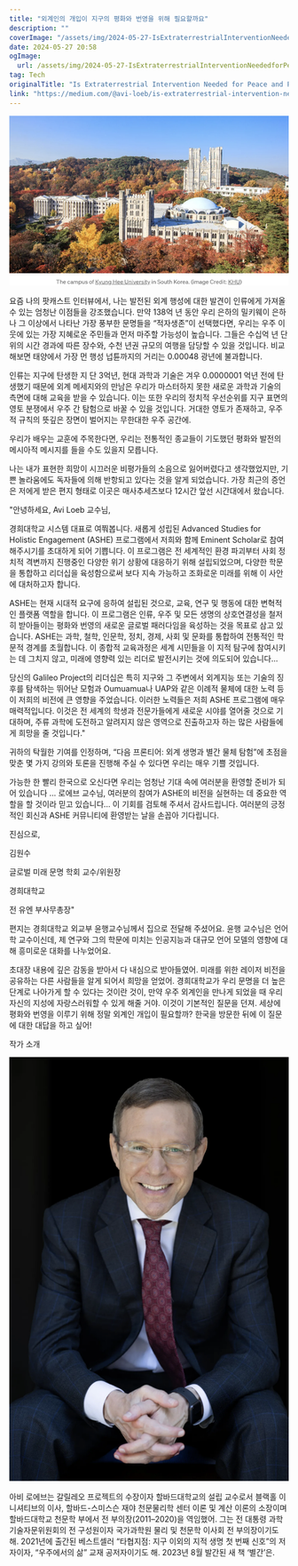 ```yaml
---
title: "외계인의 개입이 지구의 평화와 번영을 위해 필요할까요"
description: ""
coverImage: "/assets/img/2024-05-27-IsExtraterrestrialInterventionNeededforPeaceandProsperityonEarth_0.png"
date: 2024-05-27 20:58
ogImage: 
  url: /assets/img/2024-05-27-IsExtraterrestrialInterventionNeededforPeaceandProsperityonEarth_0.png
tag: Tech
originalTitle: "Is Extraterrestrial Intervention Needed for Peace and Prosperity on Earth?"
link: "https://medium.com/@avi-loeb/is-extraterrestrial-intervention-needed-for-peace-and-prosperity-on-earth-6cdfc2ecd6e8"
---
```



![2024-05-27-IsExtraterrestrialInterventionNeededforPeaceandProsperityonEarth_0.png](/assets/img/2024-05-27-IsExtraterrestrialInterventionNeededforPeaceandProsperityonEarth_0.png)

요즘 나의 팟캐스트 인터뷰에서, 나는 발전된 외계 행성에 대한 발견이 인류에게 가져올 수 있는 엄청난 이점들을 강조했습니다. 만약 138억 년 동안 우리 은하의 밀키웨이 은하나 그 이상에서 나타난 가장 풍부한 문명들을 “적자생존”이 선택했다면, 우리는 우주 이웃에 있는 가장 지혜로운 주민들과 먼저 마주할 가능성이 높습니다. 그들은 수십억 년 단위의 시간 경과에 따른 장수와, 수천 년권 규모의 여행을 담당할 수 있을 것입니다. 비교해보면 태양에서 가장 먼 행성 넙튠까지의 거리는 0.00048 광년에 불과합니다.

인류는 지구에 탄생한 지 단 3억년, 현대 과학과 기술은 겨우 0.0000001 억년 전에 탄생했기 때문에 외계 메세지와의 만남은 우리가 마스터하지 못한 새로운 과학과 기술의 측면에 대해 교육을 받을 수 있습니다. 이는 또한 우리의 정치적 우선순위를 지구 표면의 영토 분쟁에서 우주 간 탐험으로 바꿀 수 있을 것입니다. 거대한 영토가 존재하고, 우주적 규칙의 뜻깊은 장면이 벌어지는 무한대한 우주 공간에.

우리가 배우는 교훈에 주목한다면, 우리는 전통적인 종교들이 기도했던 평화와 발전의 메시아적 메시지를 들을 수도 있을지 모릅니다.

나는 내가 표현한 희망이 시끄러운 비평가들의 소음으로 잃어버렸다고 생각했었지만, 기쁜 놀라움에도 독자들에 의해 반항되고 있다는 것을 알게 되었습니다. 가장 최근의 증언은 저에게 받은 편지 형태로 이곳은 매사추세츠보다 12시간 앞선 시간대에서 왔습니다.

<div class="content-ad"></div>

"안녕하세요, Avi Loeb 교수님,

경희대학교 시스템 대표로 여쭤봅니다. 새롭게 성립된 Advanced Studies for Holistic Engagement (ASHE) 프로그램에서 저희와 함께 Eminent Scholar로 참여해주시기를 초대하게 되어 기쁩니다. 이 프로그램은 전 세계적인 환경 파괴부터 사회 정치적 격변까지 진행중인 다양한 위기 상황에 대응하기 위해 설립되었으며, 다양한 학문을 통합하고 리더십을 육성함으로써 보다 지속 가능하고 조화로운 미래를 위해 이 사안에 대처하고자 합니다.

ASHE는 현재 시대적 요구에 응하여 설립된 것으로, 교육, 연구 및 행동에 대한 변혁적인 플랫폼 역할을 합니다. 이 프로그램은 인류, 우주 및 모든 생명의 상호연결성을 철저히 받아들이는 평화와 번영의 새로운 글로벌 패러다임을 육성하는 것을 목표로 삼고 있습니다. ASHE는 과학, 철학, 인문학, 정치, 경제, 사회 및 문화를 통합하여 전통적인 학문적 경계를 초월합니다. 이 종합적 교육과정은 세계 시민들을 이 지적 탐구에 참여시키는 데 그치지 않고, 미래에 영향력 있는 리더로 발전시키는 것에 의도되어 있습니다…

당신의 Galileo Project의 리더십은 특히 지구와 그 주변에서 외계지능 또는 기술의 징후를 탐색하는 뛰어난 모험과 Oumuamua나 UAP와 같은 이례적 물체에 대한 노력 등이 저희의 비전에 큰 영향을 주었습니다. 이러한 노력들은 저희 ASHE 프로그램에 매우 매력적입니다. 이것은 전 세계의 학생과 전문가들에게 새로운 시야를 열어줄 것으로 기대하며, 주류 과학에 도전하고 알려지지 않은 영역으로 진출하고자 하는 많은 사람들에게 희망을 줄 것입니다."

<div class="content-ad"></div>

귀하의 탁월한 기여를 인정하며, “다음 프론티어: 외계 생명과 별간 물체 탐험”에 초점을 맞춘 몇 가지 강의와 토론을 진행해 주실 수 있다면 우리는 매우 기쁠 것입니다.

가능한 한 빨리 한국으로 오신다면 우리는 엄청난 기대 속에 여러분을 환영할 준비가 되어 있습니다 ... 로에브 교수님, 여러분의 참여가 ASHE의 비전을 실현하는 데 중요한 역할을 할 것이라 믿고 있습니다… 이 기회를 검토해 주셔서 감사드립니다. 여러분의 긍정적인 회신과 ASHE 커뮤니티에 환영받는 날을 손꼽아 기다립니다.

진심으로, 

김원수

<div class="content-ad"></div>

글로벌 미래 문명 학회 교수/위원장 

경희대학교

전 유엔 부사무총장"

편지는 경희대학교 외교부 윤행교수님께서 집으로 전달해 주셨어요. 윤행 교수님은 언어학 교수이신데, 제 연구와 그의 학문에 미치는 인공지능과 대규모 언어 모델의 영향에 대해 흥미로운 대화를 나누었어요.

<div class="content-ad"></div>

초대장 내용에 깊은 감동을 받아서 다 내심으로 받아들였어. 미래를 위한 레이저 비전을 공유하는 다른 사람들을 알게 되어서 희망을 얻었어. 경희대학교가 우리 문명을 더 높은 단계로 나아가게 할 수 있다는 것이란 것이, 만약 우주 외계인을 만나게 되었을 때 우리 자신의 지성에 자랑스러워할 수 있게 해줄 거야. 이것이 기본적인 질문을 던져. 세상에 평화와 번영을 이루기 위해 정말 외계인 개입이 필요할까? 한국을 방문한 뒤에 이 질문에 대한 대답을 하고 싶어!

작가 소개

![link](/assets/img/2024-05-27-IsExtraterrestrialInterventionNeededforPeaceandProsperityonEarth_1.png)

아비 로에브는 갈릴레오 프로젝트의 수장이자 할바드대학교의 설립 교수로서 블랙홀 이니셔티브의 이사, 할바드-스미스슨 재야 천문물리학 센터 이론 및 계산 이론의 소장이며 할바드대학교 천문학 부에서 전 부의장(2011–2020)을 역임했어. 그는 전 대통령 과학기술자문위원회의 전 구성원이자 국가과학원 물리 및 천문학 이사회 전 부의장이기도 해. 2021년에 출간된 베스트셀러 “타협지점: 지구 이외의 지적 생명 첫 번째 신호”의 저자이자, “우주에서의 삶” 교재 공저자이기도 해. 2023년 8월 발간된 새 책 ‘별간’은.